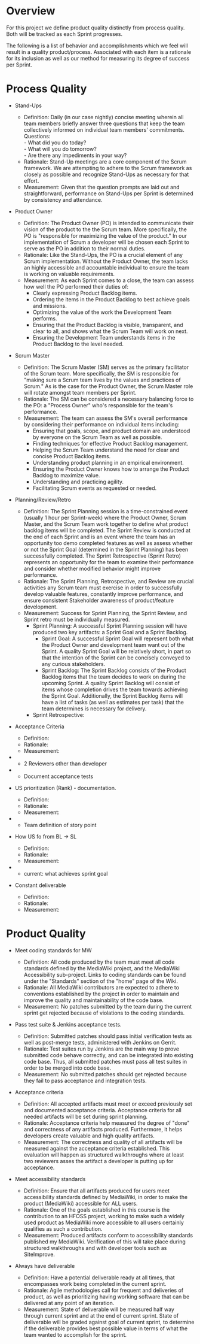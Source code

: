 # Overview 
For this project we define product quality distinctly from process quality.  Both will be tracked as each Sprint progresses.  

The following is a list of behavior and accomplishments which we feel will result in a quality product/process.  Associated with each item is a rationale for its inclusion as well as our method for measuring its degree of success per Sprint.

# Process Quality
* Stand-Ups 
    * Definition: Daily (in our case nightly) concise meeting wherein all team members briefly answer three 
                  questions that keep the team collectively informed on individual team members' commitments.<br/>
                  Questions:  
                      - What did you do today?  
                      - What will you do tomorrow?  
                      - Are there any impediments in your way?
    * Rationale:  Stand-Up meetings are a core component of the Scrum framework.  We are attempting to adhere to the Scrum framework as closely as possible and recognize Stand-Ups as necessary for that effort. 
    * Measurement:  Given that the question prompts are laid out and straightforward, performance on Stand-Ups per Sprint is determined by consistency and attendance.  

* Product Owner 
    * Definition: The Product Owner (PO) is intended to communicate their vision of the product to the the Scrum team.  More specifically, the PO is "responsible for maximizing the value of the product."  In our implementation of Scrum a developer will be chosen each Sprint to serve as the PO in addition to their normal duties. 
    * Rationale: Like the Stand-Ups, the PO is a crucial element of any Scrum implementation.  Without the Product Owner, the team lacks an highly accessible and accountable individual to ensure the team is working on valuable requirements. 
    * Measurement: As each Sprint comes to a close, the team can assess how well the PO performed their duties of: 
      * Clearly expressing Product Backlog items.
      * Ordering the items in the Product Backlog to best achieve goals and missions.
      * Optimizing the value of the work the Development Team performs.
      * Ensuring that the Product Backlog is visible, transparent, and clear to all, and shows what the Scrum Team will work on next.
      * Ensuring the Development Team understands items in the Product Backlog to the level needed.
* Scrum Master 
    * Definition: The Scrum Master (SM) serves as the primary facilitator of the Scrum team. More specifically, the SM is responsible for "making sure a Scrum team lives by the values and practices of Scrum."  As is the case for the Product Owner, the Scrum Master role will rotate amongst team members per Sprint. 
    * Rationale: The SM can be considered a necessary balancing force to the PO: a "Process Owner" who's responsible for the team's performance.   
    * Measurement: The team can assess the SM's overall performance by considering their performance on individual items including: 
      * Ensuring that goals, scope, and product domain are understood by everyone on the Scrum Team as well as possible.
      * Finding techniques for effective Product Backlog management.
      * Helping the Scrum Team understand the need for clear and concise Product Backlog items.
      * Understanding product planning in an empirical environment.
      * Ensuring the Product Owner knows how to arrange the Product Backlog to maximize value.
      * Understanding and practicing agility.
      * Facilitating Scrum events as requested or needed.
* Planning/Review/Retro
    * Definition:  The Sprint Planning session is a time-constrained event (usually 1 hour per Sprint-week) where the Product Owner, Scrum Master, and the Scrum Team work together to define what product backlog items will be completed.  The Sprint Review is conducted at the end of each Sprint and is an event where the team has an opportunity too demo completed features as well as assess whether or not the Sprint Goal (determined in the Sprint Planning) has been successfully completed.  The Sprint Retrospective (Sprint Retro) represents an opportunity for the team to examine their performance and consider whether modified behavior might improve performance.  
    * Rationale: The Sprint Planning, Retrospective, and Review are crucial activities any Scrum team must exercise in order to successfully develop valuable features, constantly improve performance, and ensure consistent Stakeholder awareness of product/feature development.
    * Measurement: Success for Sprint Planning, the Sprint Review, and Sprint retro must be individually measured.
        * Sprint Planning: A successful Sprint Planning session will have produced two key artifacts: a Sprint Goal and a Sprint Backlog.
            * Sprint Goal: A successful Sprint Goal will represent both what the Product Owner and development team want out of the Sprint.  A quality Sprint Goal will be relatively short, in part so that the intention of the Sprint can be concisely conveyed to any curious stakeholders.
            * Sprint Backlog: The Sprint Backlog consists of the Product Backlog items that the team decides to work on during the upcoming Sprint.  A quality Sprint Backlog will consist of items whose completion drives the team towards achieving the Sprint Goal.  Additionally, the Sprint Backlog items will have a list of tasks (as well as estimates per task) that the team determines is necessary for delivery.
        * Sprint Retrospective: 
* Acceptance Criteria
    * Definition:
    * Rationale:
    * Measurement:
* * 2 Reviewers other than developer
* * Document acceptance tests
* US prioritization (Rank) - documentation.
    * Definition:
    * Rationale:
    * Measurement:
* * Team definition of story point 
* How US fo from BL -> SL
    * Definition:
    * Rationale:
    * Measurement:
* * current: what achieves sprint goal
* Constant deliverable
    * Definition:
    * Rationale:
    * Measurement:

# Product Quality
* Meet coding standards for MW 
    * Definition: All code produced by the team must meet all code standards defined by the MediaWiki project, and the 
                  MediaWiki Accessibility sub-project. Links to coding standards can be found under the "Standards" 
                  section of the "home" page of the Wiki.
    * Rationale: All MediaWiki contributors are expected to adhere to conventions established by the project in order to 
                 maintain and improve the quality and maintainability of the code base.
    * Measurement: No patches submitted by the team during the current sprint get rejected because of violations to the 
                   coding standards.
* Pass test suite & Jenkins acceptance tests. 
    * Definition: Submitted patches should pass initial verification tests as well as post-merge tests, administered with 
                  Jenkins on Gerrit.
    * Rationale: Test suites run by Jenkins are the main way to prove submitted code behave correctly, and can be 
                 integrated into existing code base. Thus, all submitted patches must pass all test suites in order to be 
                 merged into code base.
    * Measurement: No submitted patches should get rejected because they fail to pass acceptance and integration tests.

* Acceptance criteria
    * Definition: All accepted artifacts must meet or exceed previously set and documented acceptance criteria. Acceptance 
                  criteria for all needed artifacts will be set during sprint planning.
    * Rationale: Acceptance criteria help measured the degree of "done" and correctness of any artifacts produced. 
                 Furthermore, it helps developers create valuable and high quality artifacts.
    * Measurement: The correctness and quality of all artifacts will be measured against the acceptance criteria 
                   established. This evaluation will happen as structured walkthroughs where at least two reviewers asses 
                   the artifact a developer is putting up for acceptance.

* Meet accessibility standards
    * Definition: Ensure that all artifacts produced for users meet accessibility standards defined by MediaWiki, in order 
                  to make the product (MediaWiki) accessible for ALL users.
    * Rationale: One of the goals established in this course is the contribution to an HFOSS project, working to make such 
                 a widely used product as MediaWiki more accessible to all users certainly qualifies as such a 
                 contribution.
    * Measurement: Produced artifacts conform to accessibility standards published my MediaWiki. Verification of this will 
                   take place during structured walkthroughs and with developer tools such as SiteImprove.

* Always have deliverable
    * Definition: Have a potential deliverable ready at all times, that encompasses work being completed in the current 
                  sprint.
    * Rationale: Agile methodologies call for frequent and deliveries of product, as well as prioritizing having working 
                 software that can be delivered at any point of an iteration.
    * Measurement: State of deliverable will be measured half way through current sprint and at the end of current 
                   sprint. State of deliverable will be graded against goal of current sprint, to determine if the 
                   deliverable provides best possible value in terms of what the team wanted to accomplish for the sprint.